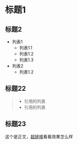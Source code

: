 # 标题1
## 标题2
* 列表1
    * 列表1.1
    * 列表1.2
    * 列表1.3
* 列表2
    * 列表1.2

## 标题22

> * 引用的列表
> * 引用的列表

## 标题23

这个是正文，[超链接](www.nuktek.com)看看效果怎么样
